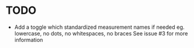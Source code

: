 # TODO

* Add a toggle which standardized measurement names if needed
eg. lowercase, no dots, no whitespaces, no braces
See issue #3 for more information
